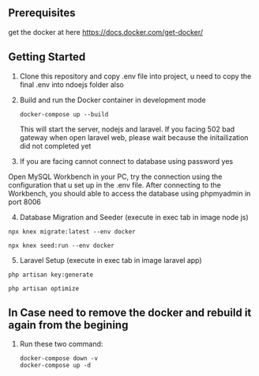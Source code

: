 ## Prerequisites

get the docker at here https://docs.docker.com/get-docker/

## Getting Started

1. Clone this repository and copy .env file into project, u need to copy the final .env into ndoejs folder also

2. Build and run the Docker container in development mode

   ```
   docker-compose up --build
   ```


   This will start the server, nodejs and laravel. If you facing 502 bad gateway when open laravel web, please wait because the initailization did not completed yet

3. If you are facing cannot connect to database using password yes


Open MySQL Workbench in your PC, try the connection using the configuration that u set up in the .env file. After connecting to the Workbench, you should able to access the database using phpmyadmin in port 8006



4. Database Migration and Seeder (execute in exec tab in image node js)

```
npx knex migrate:latest --env docker
```
```
npx knex seed:run --env docker
```


5. Laravel Setup (execute in exec tab in image laravel app)

```
php artisan key:generate

php artisan optimize 
```
   
## In Case need to remove the docker and rebuild it again from the begining


1. Run these two command:
   ```
   docker-compose down -v
   docker-compose up -d
   ```
